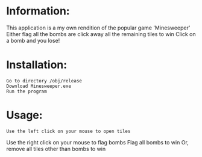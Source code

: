 # Information:
  This application is a my own rendition of the popular game 'Minesweeper'
  Either flag all the bombs are click away all the remaining tiles to win
  Click on a bomb and you lose!


# Installation:
	Go to directory /obj/release
	Download Minesweeper.exe
	Run the program


# Usage:
	Use the left click on your mouse to open tiles
  Use the right click on your mouse to flag bombs
  Flag all bombs to win
  Or, remove all tiles other than bombs to win
